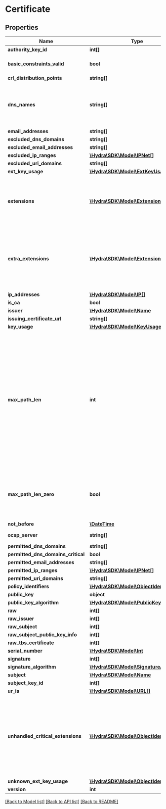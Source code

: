 # Certificate

## Properties
Name | Type | Description | Notes
------------ | ------------- | ------------- | -------------
**authority_key_id** | **int[]** |  | [optional] 
**basic_constraints_valid** | **bool** | BasicConstraintsValid indicates whether IsCA, MaxPathLen, and MaxPathLenZero are valid. | [optional] 
**crl_distribution_points** | **string[]** | CRL Distribution Points | [optional] 
**dns_names** | **string[]** | Subject Alternate Name values. (Note that these values may not be valid if invalid values were contained within a parsed certificate. For example, an element of DNSNames may not be a valid DNS domain name.) | [optional] 
**email_addresses** | **string[]** |  | [optional] 
**excluded_dns_domains** | **string[]** |  | [optional] 
**excluded_email_addresses** | **string[]** |  | [optional] 
**excluded_ip_ranges** | [**\Hydra\SDK\Model\IPNet[]**](IPNet.md) |  | [optional] 
**excluded_uri_domains** | **string[]** |  | [optional] 
**ext_key_usage** | [**\Hydra\SDK\Model\ExtKeyUsage[]**](ExtKeyUsage.md) |  | [optional] 
**extensions** | [**\Hydra\SDK\Model\Extension[]**](Extension.md) | Extensions contains raw X.509 extensions. When parsing certificates, this can be used to extract non-critical extensions that are not parsed by this package. When marshaling certificates, the Extensions field is ignored, see ExtraExtensions. | [optional] 
**extra_extensions** | [**\Hydra\SDK\Model\Extension[]**](Extension.md) | ExtraExtensions contains extensions to be copied, raw, into any marshaled certificates. Values override any extensions that would otherwise be produced based on the other fields. The ExtraExtensions field is not populated when parsing certificates, see Extensions. | [optional] 
**ip_addresses** | [**\Hydra\SDK\Model\IP[]**](IP.md) |  | [optional] 
**is_ca** | **bool** |  | [optional] 
**issuer** | [**\Hydra\SDK\Model\Name**](Name.md) |  | [optional] 
**issuing_certificate_url** | **string[]** |  | [optional] 
**key_usage** | [**\Hydra\SDK\Model\KeyUsage**](KeyUsage.md) |  | [optional] 
**max_path_len** | **int** | MaxPathLen and MaxPathLenZero indicate the presence and value of the BasicConstraints&#39; \&quot;pathLenConstraint\&quot;.  When parsing a certificate, a positive non-zero MaxPathLen means that the field was specified, -1 means it was unset, and MaxPathLenZero being true mean that the field was explicitly set to zero. The case of MaxPathLen&#x3D;&#x3D;0 with MaxPathLenZero&#x3D;&#x3D;false should be treated equivalent to -1 (unset).  When generating a certificate, an unset pathLenConstraint can be requested with either MaxPathLen &#x3D;&#x3D; -1 or using the zero value for both MaxPathLen and MaxPathLenZero. | [optional] 
**max_path_len_zero** | **bool** | MaxPathLenZero indicates that BasicConstraintsValid&#x3D;&#x3D;true and MaxPathLen&#x3D;&#x3D;0 should be interpreted as an actual maximum path length of zero. Otherwise, that combination is interpreted as MaxPathLen not being set. | [optional] 
**not_before** | [**\DateTime**](\DateTime.md) |  | [optional] 
**ocsp_server** | **string[]** | RFC 5280, 4.2.2.1 (Authority Information Access) | [optional] 
**permitted_dns_domains** | **string[]** |  | [optional] 
**permitted_dns_domains_critical** | **bool** | Name constraints | [optional] 
**permitted_email_addresses** | **string[]** |  | [optional] 
**permitted_ip_ranges** | [**\Hydra\SDK\Model\IPNet[]**](IPNet.md) |  | [optional] 
**permitted_uri_domains** | **string[]** |  | [optional] 
**policy_identifiers** | [**\Hydra\SDK\Model\ObjectIdentifier[]**](ObjectIdentifier.md) |  | [optional] 
**public_key** | **object** |  | [optional] 
**public_key_algorithm** | [**\Hydra\SDK\Model\PublicKeyAlgorithm**](PublicKeyAlgorithm.md) |  | [optional] 
**raw** | **int[]** |  | [optional] 
**raw_issuer** | **int[]** |  | [optional] 
**raw_subject** | **int[]** |  | [optional] 
**raw_subject_public_key_info** | **int[]** |  | [optional] 
**raw_tbs_certificate** | **int[]** |  | [optional] 
**serial_number** | [**\Hydra\SDK\Model\Int**](Int.md) |  | [optional] 
**signature** | **int[]** |  | [optional] 
**signature_algorithm** | [**\Hydra\SDK\Model\SignatureAlgorithm**](SignatureAlgorithm.md) |  | [optional] 
**subject** | [**\Hydra\SDK\Model\Name**](Name.md) |  | [optional] 
**subject_key_id** | **int[]** |  | [optional] 
**ur_is** | [**\Hydra\SDK\Model\URL[]**](URL.md) |  | [optional] 
**unhandled_critical_extensions** | [**\Hydra\SDK\Model\ObjectIdentifier[]**](ObjectIdentifier.md) | UnhandledCriticalExtensions contains a list of extension IDs that were not (fully) processed when parsing. Verify will fail if this slice is non-empty, unless verification is delegated to an OS library which understands all the critical extensions.  Users can access these extensions using Extensions and can remove elements from this slice if they believe that they have been handled. | [optional] 
**unknown_ext_key_usage** | [**\Hydra\SDK\Model\ObjectIdentifier[]**](ObjectIdentifier.md) |  | [optional] 
**version** | **int** |  | [optional] 

[[Back to Model list]](../README.md#documentation-for-models) [[Back to API list]](../README.md#documentation-for-api-endpoints) [[Back to README]](../README.md)


